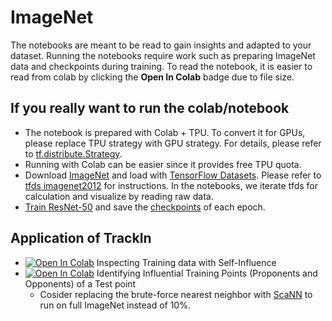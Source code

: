 # ImageNet
The notebooks are meant to be read to gain insights and adapted to your dataset. Running the notebooks require work such as preparing ImageNet data and checkpoints during training. To read the notebook, it is easier to read from colab by clicking the **Open In Colab** badge due to file size.   

## If you really want to run the colab/notebook
* The notebook is prepared with Colab + TPU. To convert it for GPUs, please replace TPU strategy with GPU strategy. For details, please refer to [tf.distribute.Strategy](https://www.tensorflow.org/api_docs/python/tf/distribute/Strategy).
* Running with Colab can be easier since it provides free TPU quota.
* Download [ImageNet](http://www.image-net.org/) and load with [TensorFlow Datasets](https://www.tensorflow.org/datasets). Please refer to [tfds imagenet2012](https://www.tensorflow.org/datasets/catalog/imagenet2012) for instructions. In the notebooks, we iterate tfds for calculation and visualize by reading raw data. 
* [Train ResNet-50](https://github.com/frederick0329/TrackIn/blob/master/imagenet/resnet50/trainer.py) and save the [checkpoints](https://www.tensorflow.org/guide/checkpoint) of each epoch. 

## Application of TrackIn
* [![Open In Colab](https://colab.research.google.com/assets/colab-badge.svg)](https://colab.research.google.com/github/frederick0329/TrackIn/blob/master/imagenet/resnet50_imagenet_self_influence.ipynb) Inspecting Training data with Self-Influence
* [![Open In Colab](https://colab.research.google.com/assets/colab-badge.svg)](https://colab.research.google.com/github/frederick0329/TrackIn/blob/master/imagenet/resnet50_imagenet_proponents_opponents.ipynb) Identifying Influential Training Points (Proponents and Opponents) of a Test point 
  * Cosider replacing the brute-force nearest neighbor with [ScaNN](https://github.com/google-research/google-research/tree/master/scann) to run on full ImageNet instead of 10%. 
